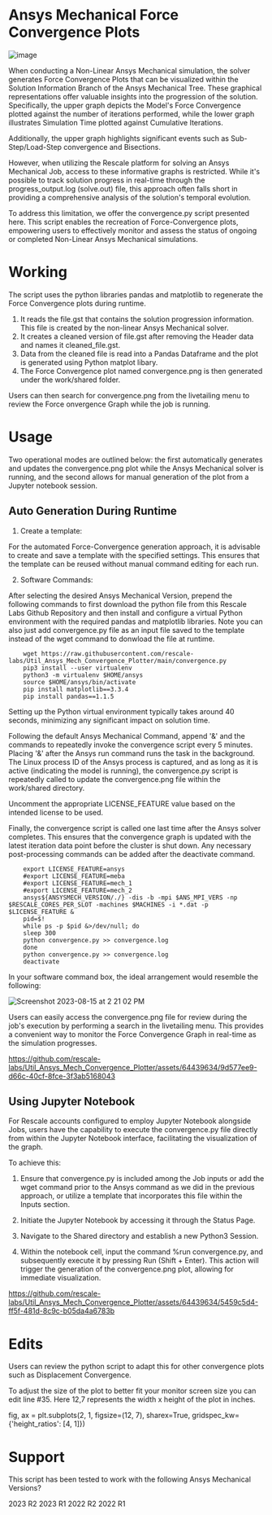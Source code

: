 # Ansys Mechanical Force Convergence Plots
![image](https://github.com/rescale/soln-wee-scripts/assets/64439634/2d99c234-fdcb-46ef-9a56-8ac6e87dc770)

When conducting a Non-Linear Ansys Mechanical simulation, the solver generates Force Convergence Plots that can be visualized within the Solution Information Branch of the Ansys Mechanical Tree. These graphical representations offer valuable insights into the progression of the solution. Specifically, the upper graph depicts the Model's Force Convergence plotted against the number of iterations performed, while the lower graph illustrates Simulation Time plotted against Cumulative Iterations.

Additionally, the upper graph highlights significant events such as Sub-Step/Load-Step convergence and Bisections.

However, when utilizing the Rescale platform for solving an Ansys Mechanical Job, access to these informative graphs is restricted. While it's possible to track solution progress in real-time through the progress_output.log (solve.out) file, this approach often falls short in providing a comprehensive analysis of the solution's temporal evolution.

To address this limitation, we offer the convergence.py script presented here. This script enables the recreation of Force-Convergence plots, empowering users to effectively monitor and assess the status of ongoing or completed Non-Linear Ansys Mechanical simulations.

# Working 

The script uses the python libraries pandas and matplotlib to regenerate the Force Convergence plots during runtime.

1. It reads the file.gst that contains the solution progression information. This file is created by the non-linear Ansys Mechanical solver.
2. It creates a cleaned version of file.gst after removing the Header data and names it cleaned_file.gst.
3. Data from the cleaned file is read into a Pandas Dataframe and the plot is generated using Python matplot libary.
4. The Force Convergence plot named convergence.png is then generated under the work/shared folder.

Users can then search for convergence.png from the livetailing menu to review the Force onvergence Graph while the job is running.

# Usage

Two operational modes are outlined below: the first automatically generates and updates the convergence.png plot while the Ansys Mechanical solver is running, and the second allows for manual generation of the plot from a Jupyter notebook session.

## Auto Generation During Runtime

1. Create a template:

For the automated Force-Convergence generation approach, it is advisable to create and save a template with the specified settings. This ensures that the template can be reused without manual command editing for each run.

2. Software Commands:

After selecting the desired Ansys Mechanical Version, prepend the following commands to first download the python file from this Rescale Labs Github Repository and then install and configure a virtual Python environment with the required pandas and matplotlib libraries.
Note you can also just add convergence.py file as an input file saved to the template instead of the wget command to donwload the file at runtime.

		wget https://raw.githubusercontent.com/rescale-labs/Util_Ansys_Mech_Convergence_Plotter/main/convergence.py
		pip3 install --user virtualenv
		python3 -m virtualenv $HOME/ansys
		source $HOME/ansys/bin/activate
		pip install matplotlib==3.3.4
		pip install pandas==1.1.5

Setting up the Python virtual environment typically takes around 40 seconds, minimizing any significant impact on solution time.

Following the default Ansys Mechanical Command, append '&' and the commands to repeatedly invoke the convergence script every 5 minutes. Placing '&' after the Ansys run command runs the task in the background. The Linux process ID of the Ansys process is captured, and as long as it is active (indicating the model is running), the convergence.py script is repeatedly called to update the convergence.png file within the work/shared directory.

Uncomment the appropriate LICENSE_FEATURE value based on the intended license to be used.

Finally, the convergence script is called one last time after the Ansys solver completes. This ensures that the convergence graph is updated with the latest iteration data point before the cluster is shut down. Any necessary post-processing commands can be added after the deactivate command.

		export LICENSE_FEATURE=ansys
		#export LICENSE_FEATURE=meba
		#export LICENSE_FEATURE=mech_1
		#export LICENSE_FEATURE=mech_2
		ansys${ANSYSMECH_VERSION/./} -dis -b -mpi $ANS_MPI_VERS -np $RESCALE_CORES_PER_SLOT -machines $MACHINES -i *.dat -p $LICENSE_FEATURE &
		pid=$!
		while ps -p $pid &>/dev/null; do
		sleep 300
		python convergence.py >> convergence.log
		done
		python convergence.py >> convergence.log
		deactivate

In your software command box, the ideal arrangement would resemble the following:

![Screenshot 2023-08-15 at 2 21 02 PM](https://github.com/rescale-labs/Util_Ansys_Mech_Convergence_Plotter/assets/64439634/00e3f1dc-f123-4c90-a475-74fa96f42021)

Users can easily access the convergence.png file for review during the job's execution by performing a search in the livetailing menu. This provides a convenient way to monitor the Force Convergence Graph in real-time as the simulation progresses.

https://github.com/rescale-labs/Util_Ansys_Mech_Convergence_Plotter/assets/64439634/9d577ee9-d66c-40cf-8fce-3f3ab5168043

## Using Jupyter Notebook

For Rescale accounts configured to employ Jupyter Notebook alongside Jobs, users have the capability to execute the convergence.py file directly from within the Jupyter Notebook interface, facilitating the visualization of the graph.

To achieve this:

1. Ensure that convergence.py is included among the Job inputs or add the wget command prior to the Ansys command as we did in the previous approach, or utilize a template that incorporates this file within the Inputs section.

2. Initiate the Jupyter Notebook by accessing it through the Status Page.

3. Navigate to the Shared directory and establish a new Python3 Session.

4. Within the notebook cell, input the command %run convergence.py, and subsequently execute it by pressing Run (Shift + Enter). This action will trigger the generation of the convergence.png plot, allowing for immediate visualization.

https://github.com/rescale-labs/Util_Ansys_Mech_Convergence_Plotter/assets/64439634/5459c5d4-ff5f-481d-8c9c-b05da4a6783b

# Edits

Users can review the python script to adapt this for other convergence plots such as Displacement Convergence.

To adjust the size of the plot to better fit your monitor screen size you can edit line #35. 
Here 12,7 represents the width x height of the plot in inches.

fig, ax = plt.subplots(2, 1, figsize=(12, 7), sharex=True, gridspec_kw={'height_ratios': [4, 1]}) 

# Support
This script has been tested to work with the following Ansys Mechanical Versions?

2023 R2
2023 R1
2022 R2
2022 R1

